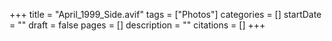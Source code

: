 +++
title = "April_1999_Side.avif"
tags = ["Photos"]
categories = []
startDate = ""
draft = false
pages = []
description = ""
citations = []
+++
